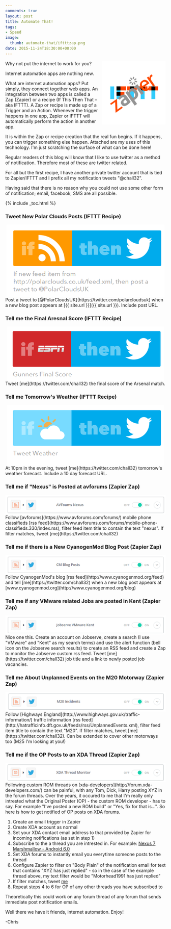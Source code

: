 ```yaml
---
comments: true
layout: post
title: Automate That!
tags: 
- Speed
image:
  thumb: automate-that/iftttzap.png
date: 2015-11-24T18:30:00+00:00
---
```

<img style="float: right; margin: 0px 0px 10px 10px;" alt="Zapier and IFTTT" src="/images/automate-that/iftttzap.png">
Why not put the internet to work for you?

Internet automation apps are nothing new.  

What are internet automation apps? Put simply, they  connect together web apps.  An integration between two apps is called a Zap (Zapier) or a recipe (If This Then That – aka IFTTT).  A Zap or recipe is made up of a Trigger and an Action.  Whenever the trigger happens in one app, Zapier or IFTTT will automatically perform the action in another app.

It is within the Zap or recipe creation that the real fun begins.  If it happens, you can trigger something else happen. Attached are my uses of this technology. I'm just scratching the surface of what can be done here! 

Regular readers of this blog will know that I like to use twitter as a method of notification.   Therefore most of these are twitter related.

For all but the first recipe, I have another private twitter account that is tied to Zapier/IFTTT and I prefix all my notification tweets "@chall32".

Having said that there is no reason why you could not use some other form of notification; email, facebook, SMS are all possible.
  
{% include _toc.html %}

### Tweet New Polar Clouds Posts (IFTTT Recipe)
<img style="display: block; margin-left: auto; margin-right: auto;" alt="Polarclouds Tweet" src="/images/automate-that/polarclouds-tweet.png">
Post a tweet to [@PolarCloudsUK](https://twitter.com/polarcloudsuk) when a new blog post appears at [{{ site.url }}]({{ site.url }}). Include post URL.

### Tell me the Final Aresnal Score (IFTTT Recipe)
<img style="display: block; margin-left: auto; margin-right: auto;" alt="Arsenal Score Tweet" src="/images/automate-that/tweet-gunners.png">
Tweet [me](https://twitter.com/chall32) the final score of the Arsenal match.

### Tell me Tomorrow's Weather (IFTTT Recipe)
<img style="display: block; margin-left: auto; margin-right: auto;" alt="Tweet Tonmorrow's Weather" src="/images/automate-that/tweet-weather.png">
At 10pm in the evening, tweet [me](https://twitter.com/chall32) tomorrow's weather forecast. Include a 10 day forecast URL.

### Tell me if "Nexus" is Posted at avforums (Zapier Zap)
<img style="display: block; margin-left: auto; margin-right: auto;" alt="Tweet if Nexus in avforums" src="/images/automate-that/zap-avforums.png">
Follow [avforums](https://www.avforums.com/forums/) mobile phone classifieds [rss feed](https://www.avforums.com/forums/mobile-phone-classifieds.330/index.rss), filter feed item title to contain the text "nexus". If filter matches, tweet [me](https://twitter.com/chall32)

### Tell me if there is a New CyanogenMod Blog Post (Zapier Zap)
<img style="display: block; margin-left: auto; margin-right: auto;" alt="Tweet if new CM Blog Post" src="/images/automate-that/zap-cmblog.png">
Follow CyanogenMod's blog [rss feed](http://www.cyanogenmod.org/feed) and tell [me](https://twitter.com/chall32) when a new blog post appears at [www.cyanogenmod.org](http://www.cyanogenmod.org/blog)

### Tell me if any VMware related Jobs are posted in Kent (Zapier Zap)
<img style="display: block; margin-left: auto; margin-right: auto;" alt="Tweet VMware Jobs" src="/images/automate-that/zap-jobserve.png">
Nice one this.  Create an account on Jobserve, create a search (I use "VMware" and "Kent" as my search terms) and use the alert function (bell icon on the Jobserve search results) to create an RSS feed and create a Zap to monitor the Jobserve custom rss feed.  Tweet [me](https://twitter.com/chall32) job title and a link to newly posted job vacancies.

### Tell me About Unplanned Events on the M20 Motorway (Zapier Zap)
<img style="display: block; margin-left: auto; margin-right: auto;" alt="Tweet M20 Incidents" src="/images/automate-that/zap-m20.png">
Follow [Highways England](http://www.highways.gov.uk/traffic-information/) traffic information [rss feed](http://hatrafficinfo.dft.gov.uk/feeds/rss/UnplannedEvents.xml), filter feed item title to contain the text "M20". If filter matches, tweet [me](https://twitter.com/chall32).  Can be extended to cover other motorways too (M25 I'm looking at you!)

### Tell me if the OP Posts to an XDA Thread (Zapier Zap)
<img style="display: block; margin-left: auto; margin-right: auto;" alt="Tweet XDA OP" src="/images/automate-that/zap-xda.png">
Following custom ROM threads on [xda-developers](http://forum.xda-developers.com/) can be painful, with any Tom, Dick, Harry posting XYZ in the forum threads.  
Over the years, it occured to me that I'm really only intrested what the Original Poster (OP) - the custom ROM developer - has to say. For example "I've posted a new ROM build" or "Yes, fix for that is...". So here is how to get notified of OP posts on XDA forums.  

1. Create an email trigger in Zapier
2. Create XDA account as normal
3. Set your XDA contact email address to that provided by Zapier for incoming notifications (as set in step 1)  
4. Subscribe to the a thread you are intrested in. For example: [Nexus 7 Marshmallow - Android 6.0](http://forum.xda-developers.com/nexus-7/development/wip-nexus-7-marshmallow-android-6-0-t3222239)
5. Set XDA forums to instantly email you everytime someone posts to the thread
6. Configure Zapier to filter on "Body Plain" of the notification email for text that contains "XYZ has just replied" - so in the case of the example thread above, my text filter would be "Motorhead1991 has just replied"
7. If filter matches, tweet [me](https://twitter.com/chall32)
8. Repeat steps 4 to 6 for OP of any other threads you have subscribed to

Theoretically this could work on any forum thread of any forum that sends immediate post notification emails. 


Well there we have it friends, internet automation.  Enjoy!

-Chris
